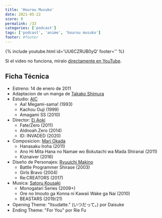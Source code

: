 ```yaml
---
title: 'Hourou Musuko'
date: 2021-05-22
score: 0
permalink: /33
categories: ['podcast']
tags: ['podcast', 'anime', 'hourou musuko']
footer: #footer
---
```


{% include youtube.html id='UU6CZRUB0yQ' footer='' %}

Si el video no funciona, miralo [directamente en YouTube](https://youtu.be/UU6CZRUB0yQ).

<!-- Tambien podes [descargar el mp3](CHANGEME). -->

## Ficha Técnica

- Estreno: 14 de enero de 2011
- Adaptacion de un manga de [Takako Shimura](https://anilist.co/staff/97519)
- Estudio: [AIC](https://anilist.co/studio/48)
    - Aa! Megami-sama! (1993)
    - Kachou Ouji (1999)
    - Amagami SS (2010)
- Director: [Ei Aoki](https://anilist.co/staff/107163)
    - Fate/Zero (2011)
    - Aldnoah.Zero (2014)
    - ID: INVADED (2020)
- Composicion: [Mari Okada](https://anilist.co/staff/100978)
    - Hanasaku Iroha (2011)
    - Ano Hi Mita Hana no Namae wo Bokutachi wa Mada Shiranai (2011)
    - Kiznaiver (2016)
- Diseño de Personajes: [Ryuuichi Makino](https://anilist.co/staff/121340)
    - Battle Programmer Shirase (2003)
    - Girls Bravo (2004)
    - Re:CREATORS (2017)
- Musica: [Satoru Kousaki](https://anilist.co/staff/101555)
    - Monogatari Series (2009+)
    - Ore no Imouto ga Konna ni Kawaii Wake ga Nai (2010)
    - BEASTARS (2019/21)
- Opening Theme: "Itsudatte." (いつだって。) por Daisuke
- Ending Theme: "For You" por Rie Fu
